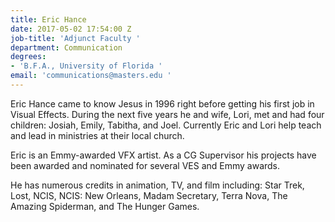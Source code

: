 ```yaml
---
title: Eric Hance
date: 2017-05-02 17:54:00 Z
job-title: 'Adjunct Faculty '
department: Communication
degrees:
- 'B.F.A., University of Florida '
email: 'communications@masters.edu '
---
```


Eric Hance came to know Jesus in 1996 right before getting his first job in Visual Effects.  During the next five years he and wife, Lori, met and had four children:  Josiah, Emily, Tabitha, and Joel.  Currently Eric and Lori help teach and lead in ministries at their local church. 

Eric is an Emmy-awarded VFX artist.  As a CG Supervisor his projects have been awarded and nominated for several VES and Emmy awards.

He has numerous credits in animation, TV, and film including:  Star Trek, Lost, NCIS, NCIS: New Orleans, Madam Secretary, Terra Nova, The Amazing Spiderman, and The Hunger Games.